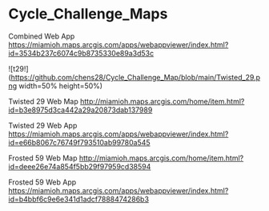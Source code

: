 # Cycle_Challenge_Maps

Combined Web App
https://miamioh.maps.arcgis.com/apps/webappviewer/index.html?id=3534b237c6074c9b8735330e89a3d53c

![t29!](https://github.com/chens28/Cycle_Challenge_Map/blob/main/Twisted_29.png width=50% height=50%)

Twisted 29 Web Map
http://miamioh.maps.arcgis.com/home/item.html?id=b3e8975d3ca442a29a20873dab137989

Twisted 29 Web App
https://miamioh.maps.arcgis.com/apps/webappviewer/index.html?id=e66b8067c76749f793510ab99780a545

Frosted 59 Web Map
http://miamioh.maps.arcgis.com/home/item.html?id=deee26e74a854f5bb29f97959cd38594 

Frosted 59 Web App
https://miamioh.maps.arcgis.com/apps/webappviewer/index.html?id=b4bbf6c9e6e341d1adcf7888474286b3

